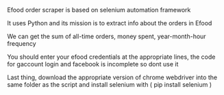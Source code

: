 Efood order scraper is based on selenium automation framework

It uses Python and its mission is to extract info about the orders in Efood

We can get the sum of all-time orders, money spent, year-month-hour frequency

You should enter your efood credentials at the appropriate lines, the code for gaccount login and facebook is incomplete so dont use it

Last thing, download the appropriate version of chrome webdriver into the same folder as the script and install selenium with ( pip install selenium )
